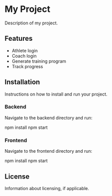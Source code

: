 # My Project

Description of my project.

## Features

- Athlete login
- Coach login
- Generate training program
- Track progress

## Installation

Instructions on how to install and run your project.

### Backend

Navigate to the backend directory and run:

npm install
npm start

### Frontend

Navigate to the frontend directory and run:

npm install
npm start

## License

Information about licensing, if applicable.
